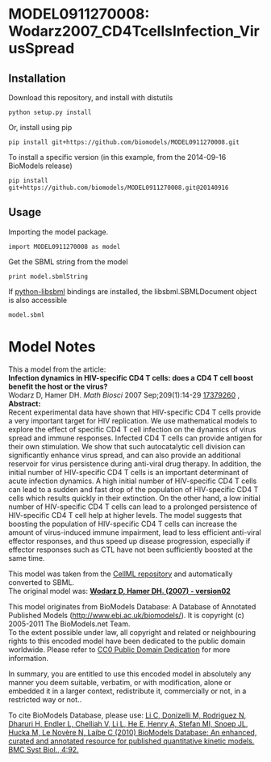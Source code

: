# MODEL0911270008: Wodarz2007_CD4TcellsInfection_VirusSpread

## Installation

Download this repository, and install with distutils

`python setup.py install`

Or, install using pip

`pip install git+https://github.com/biomodels/MODEL0911270008.git`

To install a specific version (in this example, from the 2014-09-16 BioModels release)

`pip install git+https://github.com/biomodels/MODEL0911270008.git@20140916`

## Usage

Importing the model package.

`import MODEL0911270008 as model`

Get the SBML string from the model

`print model.sbmlString`

If [python-libsbml](https://pypi.python.org/pypi/python-libsbml) bindings are
installed, the libsbml.SBMLDocument object is also accessible

`model.sbml`


# Model Notes


This a model from the article:  
**Infection dynamics in HIV-specific CD4 T cells: does a CD4 T cell boost benefit the host or the virus?**   
Wodarz D, Hamer DH. _Math Biosci_ 2007 Sep;209(1):14-29
[17379260](http://www.ncbi.nlm.nih.gov/pubmed/17379260) ,  
**Abstract:**   
Recent experimental data have shown that HIV-specific CD4 T cells provide a
very important target for HIV replication. We use mathematical models to
explore the effect of specific CD4 T cell infection on the dynamics of virus
spread and immune responses. Infected CD4 T cells can provide antigen for
their own stimulation. We show that such autocatalytic cell division can
significantly enhance virus spread, and can also provide an additional
reservoir for virus persistence during anti-viral drug therapy. In addition,
the initial number of HIV-specific CD4 T cells is an important determinant of
acute infection dynamics. A high initial number of HIV-specific CD4 T cells
can lead to a sudden and fast drop of the population of HIV-specific CD4 T
cells which results quickly in their extinction. On the other hand, a low
initial number of HIV-specific CD4 T cells can lead to a prolonged persistence
of HIV-specific CD4 T cell help at higher levels. The model suggests that
boosting the population of HIV-specific CD4 T cells can increase the amount of
virus-induced immune impairment, lead to less efficient anti-viral effector
responses, and thus speed up disease progression, especially if effector
responses such as CTL have not been sufficiently boosted at the same time.

This model was taken from the [CellML
repository](http://www.cellml.org/models) and automatically converted to SBML.  
The original model was: [ **Wodarz D, Hamer DH. (2007) - version02**
](http://www.cellml.org/models/wodarz_hamer_2007_version02)

This model originates from BioModels Database: A Database of Annotated
Published Models (http://www.ebi.ac.uk/biomodels/). It is copyright (c)
2005-2011 The BioModels.net Team.  
To the extent possible under law, all copyright and related or neighbouring
rights to this encoded model have been dedicated to the public domain
worldwide. Please refer to [CC0 Public Domain
Dedication](http://creativecommons.org/publicdomain/zero/1.0/) for more
information.

In summary, you are entitled to use this encoded model in absolutely any
manner you deem suitable, verbatim, or with modification, alone or embedded it
in a larger context, redistribute it, commercially or not, in a restricted way
or not..  
  
To cite BioModels Database, please use: [Li C, Donizelli M, Rodriguez N,
Dharuri H, Endler L, Chelliah V, Li L, He E, Henry A, Stefan MI, Snoep JL,
Hucka M, Le Novère N, Laibe C (2010) BioModels Database: An enhanced, curated
and annotated resource for published quantitative kinetic models. BMC Syst
Biol., 4:92.](http://www.ncbi.nlm.nih.gov/pubmed/20587024)


